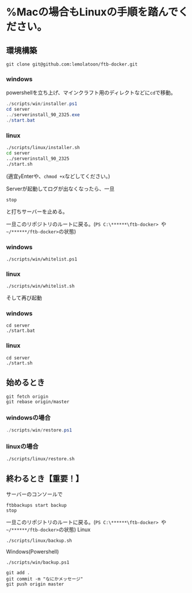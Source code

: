# %Macの場合もLinuxの手順を踏んでください。
## 環境構築
```
git clone git@github.com:lemolatoon/ftb-docker.git
```
### windows
powershellを立ち上げ、マインクラフト用のディレクトなどに`cd`で移動。
```powershell
./scripts/win/installer.ps1
cd server
../serverinstall_90_2325.exe
./start.bat
```
### linux
```bash
./scripts/linux/installer.sh
cd server
../serverinstall_90_2325
./start.sh
```
(適宜`y`Enterや、`chmod +x`などしてください。)

Serverが起動してログが出なくなったら、一旦
```
stop
```
と打ちサーバーを止める。

一旦このリポジトリのルートに戻る。(`PS C:\******\ftb-docker> `や`~/******/ftb-docker>`の状態)
### windows
```
./scripts/win/whitelist.ps1
```
### linux
```
./scripts/win/whitelist.sh
```

そして再び起動
### windows
```
cd server
./start.bat
```
### linux
```
cd server
./start.sh
```
## 始めるとき
```
git fetch origin
git rebase origin/master
```
### windowsの場合
```powershell
./scripts/win/restore.ps1
```
### linuxの場合
```bash
./scripts/linux/restore.sh
```

## 終わるとき【重要！】
サーバーのコンソールで
```
ftbbackups start backup
stop
```
一旦このリポジトリのルートに戻る。(`PS C:\******\ftb-docker> `や`~/******/ftb-docker>`の状態)
Linux
```
./scripts/linux/backup.sh
```
Windows(Powershell)
```
./scripts/win/backup.ps1
```

```
git add .
git commit -m "なにかメッセージ"
git push origin master
```
